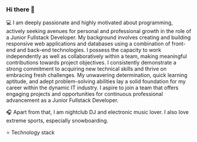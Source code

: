 ### Hi there 👋

💻  I am deeply passionate and highly motivated about programming, actively seeking avenues for personal and professional growth in the role of a Junior Fullstack Developer. My background involves creating and building responsive web applications and databases using a combination of front-end and back-end technologies. I possess the capacity to work independently as well as collaboratively within a team, making meaningful contributions towards project objectives. I consistently demonstrate a strong commitment to acquiring new technical skills and thrive on embracing fresh challenges. My unwavering determination, quick learning aptitude, and adept problem-solving abilities lay a solid foundation for my career within the dynamic IT industry. I aspire to join a team that offers engaging projects and opportunities for continuous professional advancement as a Junior Fullstack Developer.

🎧 Apart from that, I am nightclub DJ and electronic music lover. I also love extreme sports, especially snowboarding.

⭐ Technology stack
